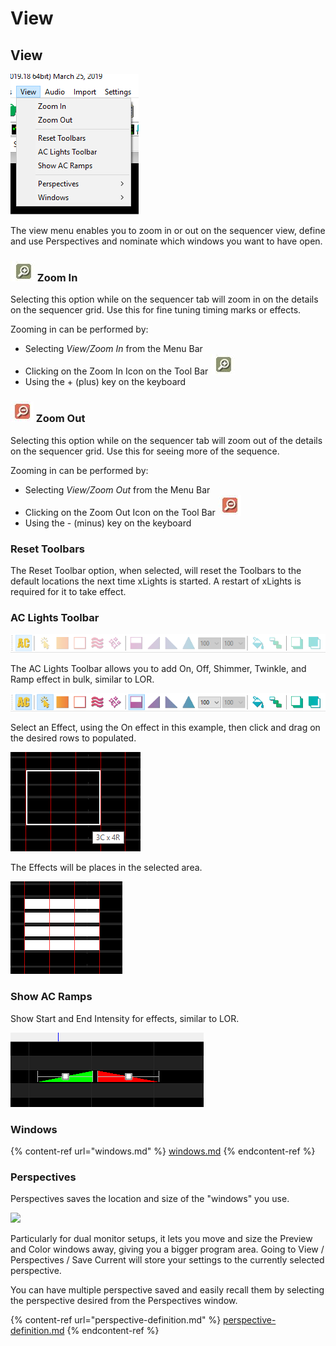 # View

## View

![](<../../../.gitbook/assets/image (607) (1).png>)

The view menu enables you to zoom in or out on the sequencer view, define and use Perspectives and nominate which windows you want to have open.

### ![](../../../.gitbook/assets/zoom-in-icon.JPG) Zoom In

Selecting this option while on the sequencer tab will zoom in on the details on the sequencer grid. Use this for fine tuning timing marks or effects.

Zooming in can be performed by:

* Selecting _View/Zoom In_ from the Menu Bar
* Clicking on the Zoom In Icon on the Tool Bar ![](../../../.gitbook/assets/zoom-in-icon.JPG)&#x20;
* Using the + (plus) key on the keyboard

### ![](../../../.gitbook/assets/zoom-out-icon.JPG) Zoom Out

Selecting this option while on the sequencer tab will zoom out of the details on the sequencer grid. Use this for seeing more of the sequence.

Zooming in can be performed by:

* Selecting _View/Zoom Out_ from the Menu Bar
* Clicking on the Zoom Out Icon on the Tool Bar ![](../../../.gitbook/assets/zoom-out-icon.JPG)&#x20;
* Using the - (minus) key on the keyboard

### Reset Toolbars

The Reset Toolbar option, when selected, will reset the Toolbars to the default locations the next time xLights is started. A restart of xLights is required for it to take effect.

### AC Lights Toolbar

![AC Lights Toolbar Disabled](<../../../.gitbook/assets/image (425) (1).png>)

The AC Lights Toolbar allows you to add On, Off, Shimmer, Twinkle, and Ramp effect in bulk, similar to LOR.

![AC Lights Toolbar enabled](<../../../.gitbook/assets/image (1) (1).png>)

Select an Effect, using the On effect in this example, then click and drag on the desired rows to populated.

![](<../../../.gitbook/assets/image (814).png>)

The Effects will be places in the selected area.

![](<../../../.gitbook/assets/image (202) (1).png>)

### Show AC Ramps

Show Start and End Intensity for effects, similar to LOR.

![](<../../../.gitbook/assets/image (448).png>)

### Windows

{% content-ref url="windows.md" %}
[windows.md](windows.md)
{% endcontent-ref %}

### Perspectives

Perspectives saves the location and size of the "windows" you use.

![](https://lh4.googleusercontent.com/BVUbJ6y1ES43GDjWOm\_g7h6cqS\_G7FTREClhbt8MsYWdLOpfhyM3thunQ\_HIi0CT9tXWXNII0RiCEGUeRXbwgetaUQiDl0WS3kLOVlJ9LGOv4yicHkbFnI7KeV7QiSeTFssvT9TL)

Particularly for dual monitor setups, it lets you move and size the Preview and Color windows away, giving you a bigger program area. Going to View / Perspectives / Save Current will store your settings to the currently selected perspective.

You can have multiple perspective saved and easily recall them by selecting the perspective desired from the Perspectives window.

{% content-ref url="perspective-definition.md" %}
[perspective-definition.md](perspective-definition.md)
{% endcontent-ref %}
